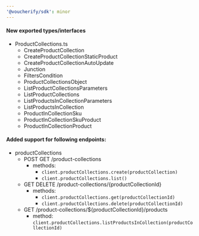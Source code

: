 ```yaml
---
'@voucherify/sdk': minor
---
```


#### New exported types/interfaces
- ProductCollections.ts
  - CreateProductCollection
  - CreateProductCollectionStaticProduct
  - CreateProductCollectionAutoUpdate
  - Junction
  - FiltersCondition
  - ProductCollectionsObject
  - ListProductCollectionsParameters
  - ListProductCollections
  - ListProductsInCollectionParameters
  - ListProductsInCollection
  - ProductInCollectionSku
  - ProductInCollectionSkuProduct
  - ProductInCollectionProduct

#### Added support for following endpoints:
- productCollections
  - POST GET /product-collections
    - methods:
      - `client.productCollections.create(productCollection)`
      - `client.productCollections.list()`
  - GET DELETE /product-collections/{productCollectionId}
    - methods:
      - `client.productCollections.get(productCollectionId)`
      - `client.productCollections.delete(productCollectionId)`
  - GET /product-collections/${productCollectionId}/products
    - method: `client.productCollections.listProductsInCollection(productCollectionId)`

